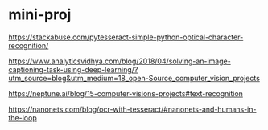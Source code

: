 # mini-proj

https://stackabuse.com/pytesseract-simple-python-optical-character-recognition/

https://www.analyticsvidhya.com/blog/2018/04/solving-an-image-captioning-task-using-deep-learning/?utm_source=blog&utm_medium=18_open-Source_computer_vision_projects

https://neptune.ai/blog/15-computer-visions-projects#text-recognition

https://nanonets.com/blog/ocr-with-tesseract/#nanonets-and-humans-in-the-loop

